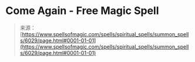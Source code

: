 <!--yml
category: 未分类
date: 2024-06-12 18:40:31
-->

# Come Again - Free Magic Spell

> 来源：[https://www.spellsofmagic.com/spells/spiritual_spells/summon_spells/6029/page.html#0001-01-01](https://www.spellsofmagic.com/spells/spiritual_spells/summon_spells/6029/page.html#0001-01-01)